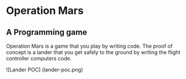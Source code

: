 # Operation Mars
## A Programming game

Operation Mars is a game that you play by writing code. The proof
of concept is a lander that you get safely to the ground by 
writing the flight controller computers code. 

![Lander POC] (lander-poc.png)
